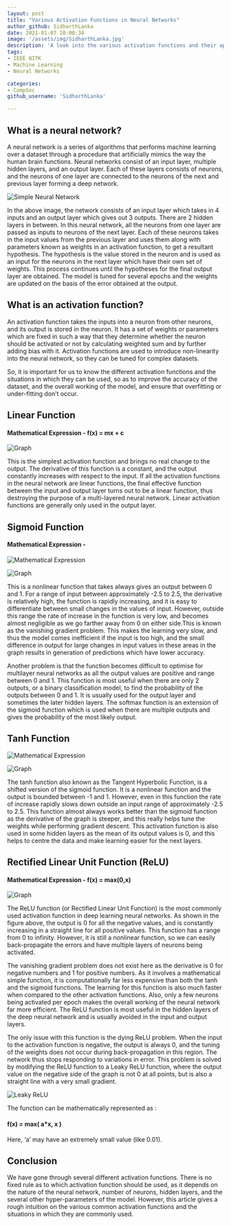 ```yaml
---
layout: post
title: "Various Activation Functions in Neural Networks"
author_github: SidharthLanka
date: 2021-01-07 20:00:34
image: '/assets/img/SidharthLanka.jpg'
description: 'A look into the various activation functions and their applications.'
tags:
- IEEE NITK
- Machine Learning
- Neural Networks

categories:
- CompSoc
github_username: 'SidharthLanka'

---
```




## What is a neural network?

A neural network is a series of algorithms that performs machine learning over a dataset through a procedure that artificially mimics the way the human brain functions. Neural networks consist of an input layer, multiple hidden layers, and an output layer. Each of these layers consists of neurons, and the neurons of one layer are connected to the neurons of the next and previous layer forming a deep network.



![Simple Neural Network](/blog/assets/img/Activation-Functions/NN.png)

In the above image, the network consists of an input layer which takes in 4 inputs and an output layer which gives out 3 outputs. There are 2 hidden layers in between. In this neural network, all the neurons from one layer are passed as inputs to neurons of the next layer. Each of these neurons takes in the input values from the previous layer and uses them along with parameters known as weights in an activation function, to get a resultant hypothesis. The hypothesis is the value stored in the neuron and is used as an input for the neurons in the next layer which have their own set of weights. This process continues until the hypotheses for the final output layer are obtained. The model is tuned for several epochs and the weights are updated on the basis of the error obtained at the output.

## What is an activation function?

An activation function takes the inputs into a neuron from other neurons, and its output is stored in the neuron. It has a set of weights or parameters which are fixed in such a way that they determine whether the neuron should be activated or not by calculating weighted sum and by further adding bias with it. Activation functions are used to introduce non-linearity into the neural network, so they can be tuned for complex datasets.

So, it is important for us to know the different activation functions and the situations in which they can be used, so as to improve the accuracy of the dataset, and the overall working of the model, and ensure that overfitting or under-fitting don’t occur.



## Linear Function

#### Mathematical Expression - f(x) = mx + c

![Graph](/blog/assets/img/Activation-Functions/linear.png)

This is the simplest activation function and brings no real change to the output.
The derivative of this function is a constant, and the output constantly increases with respect to the input.
If all the activation functions in the neural network are linear functions, the final effective function between the input and output layer turns out to be a linear function, thus destroying the purpose of a multi-layered neural network.
Linear activation functions are generally only used in the output layer.

## Sigmoid Function

#### Mathematical Expression -

![Mathematical Expression](/blog/assets/img/Activation-Functions/sigmoid_equation.png)

![Graph](/blog/assets/img/Activation-Functions/sigmoid.png)

This is a nonlinear function that takes always gives an output between 0 and 1.
For a range of input between approximately -2.5 to 2.5, the derivative is relatively high, the function is rapidly increasing, and it is easy to differentiate between small changes in the values of input. However, outside this range the rate of increase in the function is very low, and becomes almost negligible as we go farther away from 0 on either side.This is known as the vanishing gradient problem. This makes the learning very slow, and thus the model comes inefficient if the input is too high, and the small difference in output for large changes in input values in these areas in the graph results in generation of predictions which have lower accuracy.

Another problem is that the function becomes difficult to optimise for multilayer neural networks as all the output values are positive and range between 0 and 1.
This function is most useful when there are only 2 outputs, or a binary classification model, to find the probability of the outputs between 0 and 1.
It is usually used for the output layer and sometimes the later hidden layers. The softmax function is an extension of the sigmoid function which is used when there are multiple outputs and gives the probability of the most likely output.

## Tanh Function



![Mathematical Expression](/blog/assets/img/Activation-Functions/tanh_equation.png)


![Graph](/blog/assets/img/Activation-Functions/tanh.png)

The tanh function also known as the Tangent Hyperbolic Function, is a shifted version of the sigmoid function. It is a nonlinear function and the output is bounded between -1 and 1. However, even in this function the rate of increase rapidly slows down outside an input range of approximately -2.5 to 2.5.
This function almost always works better than the sigmoid function as the derivative of the graph is steeper, and this really helps tune the weights while performing gradient descent.
This activation function is also used in some hidden layers as the mean of its output values is 0, and this helps to centre the data and make learning easier for the next layers.

## Rectified Linear Unit Function (ReLU)

#### Mathematical Expression - f(x) = max(0,x)

![Graph](/blog/assets/img/Activation-Functions/relu.png)

The ReLU function (or Rectified Linear Unit Function) is the most commonly used activation function in deep learning neural networks.
As shown in the figure above, the output is 0 for all the negative values, and is constantly increasing in a straight line for all positive values.
This function has a range from 0 to infinity. However, it is still a nonlinear function, so we can easily back-propagate the errors and have multiple layers of neurons being activated.

The vanishing gradient problem does not exist here as the derivative is 0 for negative numbers and 1 for positive numbers.
As it involves a mathematical simple function, it is computationally far less expensive than both the tanh and the sigmoid functions. The learning for this function is also much faster when compared to the other activation functions. Also, only a few neurons being activated per epoch makes the overall working of the neural network far more efficient.
The ReLU function is most useful in the hidden layers of the deep neural network and is usually avoided in the input and output layers.

The only issue with this function is the dying ReLU problem. When the input to the activation function is negative, the output is always 0, and the tuning of the weights does not occur during back-propagation in this region. The network thus stops responding to variations in error.
This problem is solved by modifying the ReLU function to a Leaky ReLU function, where the output value on the negative side of the graph is not 0 at all points, but is also a straight line with a very small gradient.


![Leaky ReLU](/blog/assets/img/Activation-Functions/leakyrelu.jpg)

The function can be mathematically represented as :
#### f(x) = max( a*x, x )

Here, ‘a’ may have an extremely small value (like 0.01).

## Conclusion

We have gone through several different activation functions. There is no fixed rule as to which activation function should be used, as it depends on the nature of the neural network, number of neurons, hidden layers, and the several other hyper-parameters of the model.
However, this article gives a rough intuition on the various common activation functions and the situations in which they are commonly used.
